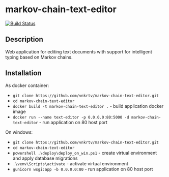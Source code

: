 # markov-chain-text-editor

[![Build Status](https://travis-ci.com/vnkrtv/article-gen.svg?branch=master)](https://travis-ci.com/vnkrtv/article-gen)

## Description  

Web application for editing text documents with support for intelligent typing based on Markov chains.

## Installation  

As docker container:
- ```git clone https://github.com/vnkrtv/markov-chain-text-editor.git```
- ```cd markov-chain-text-editor```
- ```docker build -t markov-chain-text-editor .``` - build application docker image
- ```docker run --name text-editor -p 0.0.0.0:80:5000 -d markov-chain-text-editor``` - run application on 80 host port  

On windows:
- ```git clone https://github.com/vnkrtv/markov-chain-text-editor.git```
- ```cd markov-chain-text-editor```
- ```powershell .\deploy\deploy_on_win.ps1``` - create virtual environment and apply database migrations
- ```.\venv\Scripts\activate``` - activate virtual environment
- ```gunicorn wsgi:app -b 0.0.0.0:80``` - run application on 80 host port
